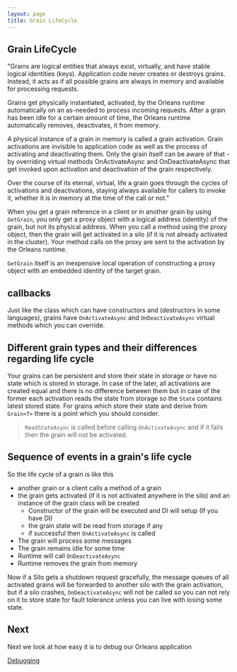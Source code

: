 ```yaml
---
layout: page
title: Grain LifeCycle
---
```



## Grain LifeCycle

"Grains are logical entities that always exist, virtually, and have stable logical identities (keys). Application code never creates or destroys grains. Instead, it acts as if all possible grains are always in memory and available for processing requests.

Grains get physically instantiated, activated, by the Orleans runtime automatically on an as-needed to process incoming requests. After a grain has been idle for a certain amount of time, the Orleans runtime automatically removes, deactivates, it from memory.

A physical instance of a grain in memory is called a grain activation. Grain activations are invisible to application code as well as the process of activating and deactivating them. Only the grain itself can be aware of that - by overriding virtual methods  OnActivateAsync  and  OnDeactivateAsync  that get invoked upon activation and deactivation of the grain respectively.

Over the course of its eternal, virtual, life a grain goes through the cycles of activations and deactivations, staying always available for callers to invoke it, whether it is in memory at the time of the call or not."

When you get a grain reference in a client or in another grain by using `GetGrain`,
you only get a proxy object with a logical address (identity) of the grain, but not its physical address.
When you call a method using the proxy object, then the grain will get activated in a silo (if it is not already activated in the cluster).
Your method calls on the proxy are sent to the activation by the Orleans runtime.

`GetGrain`  itself is an inexpensive local operation of constructing a proxy object with an embedded identity of the target grain.

## callbacks 

Just like the class which can have constructors and (destructors in some languages), grains have
`OnActivateAsync` and `OnDeactivateAsync` virtual methods which you can override.

## Different grain types and their differences regarding life cycle

Your grains can be persistent and store their state in storage
or have no state which is stored in storage. 
In case of the later, all activations are created equal and there is no difference between them but in case of the former
each activation reads the state from storage so the `State` contains latest stored state.
For grains which store their state and derive from `Grain<T>` there is a point which you should consider.

> `ReadStateAsync` is called before calling `OnActivateAsync` and if it fails then the grain will not be activated.


## Sequence of events in a grain's life cycle

So the life cycle of a grain is like this

- another grain or a client calls a method of a grain
- the grain gets activated (if it is not activated anywhere in the silo) and an instance of the grain class will be created
  - Constructor of the grain will be executed and DI will setup (If you have DI)
  - the grain state will be read from storage if any
  - if successful then `OnActivateAsync` is called
- The grain will process some messages
- The grain remains idle for some time
- Runtime will call `OnDeactivateAsync`
- Runtime removes the grain from memory

Now if a Silo gets a shutdown request gracefully, the message queues of all activated grains will be forwarded to another silo with the grain activation,
but if a silo crashes, `OnDeactivateAsync` will not be called so you can not rely on it to store state for fault tolerance unless you can live with losing some state.

## Next
Next we look at how easy it is to debug our Orleans application

[Debugging](Debugging.md)
